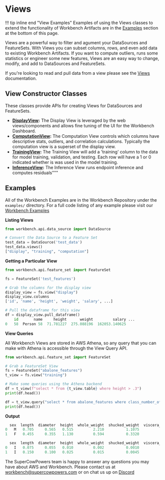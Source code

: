 # Views
!!! tip inline end "View Examples"
    Examples of using the Views classes to extend the functionality of Workbench Artifacts are in the [Examples](#examples) section at the bottom of this page. 
    
Views are a powerful way to filter and agument your DataSources and FeatureSets. With Views you can subset columns, rows, and even add data to existing Workbench Artifacts. If you want to compute outliers, runs some statistics or engineer some new features, Views are an easy way to change, modify, and add to DataSources and FeatureSets.

If you're looking to read and pull data from a view please see the [Views](../../api_classes/views.md) documentation.

    
## View Constructor Classes

These classes provide APIs for creating Views for DataSources and FeatureSets.

- **[DisplayView](display_view.md):** The Display View is leveraged by the web views/components and allows fine tuning of the UI for the Workbench Dashboard.
- **[ComputationView](computation_view.md):** The Computation View controls which columns have descriptive stats, outliers, and correlation calculations. Typically the computation view is a superset of the display view.
- **[TrainingView](training_view.md):** The Training View will add a 'training' column to the data for model training, validation, and testing. Each row will have a 1 or 0 indicated whether is was used in the model training.
- **[InferenceView](inference_view.md):** The Inference View runs endpoint inference and computes residuals"""

## Examples
All of the Workbench Examples are in the Workbench Repository under the `examples/` directory. For a full code listing of any example please visit our [Workbench Examples](https://github.com/SuperCowPowers/workbench/blob/main/examples)

**Listing Views**

```py title="views.py"
from workbench.api.data_source import DataSource

# Convert the Data Source to a Feature Set
test_data = DataSource('test_data')
test_data.views()
["display", "training", "computation"]
```

**Getting a Particular View**

```py title="views.py"
from workbench.api.feature_set import FeatureSet

fs = FeatureSet('test_features')

# Grab the columns for the display view
display_view = fs.view("display")
display_view.columns
['id', 'name', 'height', 'weight', 'salary', ...]

# Pull the dataframe for this view
df = display_view.pull_dataframe()
	id       name     height      weight         salary	...
0   58  Person 58  71.781227  275.088196  162053.140625  
```

**View Queries**

All Workbench Views are stored in AWS Athena, so any query that you can make with Athena is accessible through the View Query API.

```py title="view_query.py"
from workbench.api.feature_set import FeatureSet

# Grab a FeatureSet View
fs = FeatureSet("abalone_features")
t_view = fs.view("training")

# Make some queries using the Athena backend
df = t_view(f"select * from {t_view.table} where height > .3")
print(df.head())

df = t_view.query("select * from abalone_features where class_number_of_rings < 3")
print(df.head())
```

**Output**

```python
  sex  length  diameter  height  whole_weight  shucked_weight  viscera_weight  shell_weight  class_number_of_rings
0   M   0.705     0.565   0.515         2.210          1.1075          0.4865        0.5120                     10
1   F   0.455     0.355   1.130         0.594          0.3320          0.1160        0.1335                      8

  sex  length  diameter  height  whole_weight  shucked_weight  viscera_weight  shell_weight  class_number_of_rings
0   I   0.075     0.055   0.010         0.002          0.0010          0.0005        0.0015                      1
1   I   0.150     0.100   0.025         0.015          0.0045          0.0040         0.0050                      2
```

The SuperCowPowers team is happy to answer any questions you may have about AWS and Workbench. Please contact us at [workbench@supercowpowers.com](mailto:workbench@supercowpowers.com) or on chat us up on [Discord](https://discord.gg/WHAJuz8sw8) 
